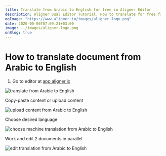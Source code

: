 ```yaml
---
title: Translate from Arabic to English for free in Aligner Editor
description: Aligner Dual Editor Tutorial. How to translate for free from Arabic to English. Aligner is multilingual document management platform. 
ogImage: "https://www.aligner.io/images/aligner-logo.png"
date: 2020-05-06T07:09:21+03:00
image: ../images/aligner-logo.png
onBlog: true
---
```


# How to translate document from Arabic to English

1. Go to editor at [app.aligner.io](https://app.aligner.io "Aligner App web page")

![translate from Arabic to English](../aligner-blank-editor.png "translate from Arabic to English")

Copy-paste content or upload content

![upload content from Arabic to English](../aligner-uploaded-document.png "upload content from Arabic to English")

Choose desired language

![choose machine translation from Arabic to English](../aligner-language-dropdown.png "choose machine translation from Arabic to English")

Work and edit 2 documents in parallel

![edit translation from Arabic to English](../aligner-double-sitded-editor.png "edit translation from Arabic to English")

